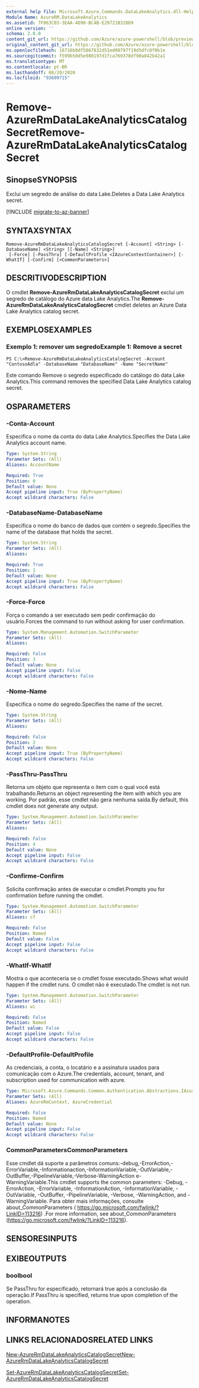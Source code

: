 ```yaml
---
external help file: Microsoft.Azure.Commands.DataLakeAnalytics.dll-Help.xml
Module Name: AzureRM.DataLakeAnalytics
ms.assetid: 7F063C03-3EAA-4D90-BC4B-E29721B328D9
online version: ''
schema: 2.0.0
content_git_url: https://github.com/Azure/azure-powershell/blob/preview/src/ResourceManager/DataLakeAnalytics/Commands.DataLakeAnalytics/help/Remove-AzureRmDataLakeAnalyticsCatalogSecret.md
original_content_git_url: https://github.com/Azure/azure-powershell/blob/preview/src/ResourceManager/DataLakeAnalytics/Commands.DataLakeAnalytics/help/Remove-AzureRmDataLakeAnalyticsCatalogSecret.md
ms.openlocfilehash: 16716b0df5867832d51ed00797f19d5dfc0f0b1e
ms.sourcegitcommit: f599b50d5e980197d1fca769378df90a842b42a1
ms.translationtype: MT
ms.contentlocale: pt-BR
ms.lasthandoff: 08/20/2020
ms.locfileid: "93609715"
---
```

# <span data-ttu-id="2f23b-101">Remove-AzureRmDataLakeAnalyticsCatalogSecret</span><span class="sxs-lookup"><span data-stu-id="2f23b-101">Remove-AzureRmDataLakeAnalyticsCatalogSecret</span></span>

## <span data-ttu-id="2f23b-102">Sinopse</span><span class="sxs-lookup"><span data-stu-id="2f23b-102">SYNOPSIS</span></span>
<span data-ttu-id="2f23b-103">Exclui um segredo de análise do data Lake.</span><span class="sxs-lookup"><span data-stu-id="2f23b-103">Deletes a Data Lake Analytics secret.</span></span>

[!INCLUDE [migrate-to-az-banner](../../includes/migrate-to-az-banner.md)]

## <span data-ttu-id="2f23b-104">SYNTAX</span><span class="sxs-lookup"><span data-stu-id="2f23b-104">SYNTAX</span></span>

```
Remove-AzureRmDataLakeAnalyticsCatalogSecret [-Account] <String> [-DatabaseName] <String> [[-Name] <String>]
 [-Force] [-PassThru] [-DefaultProfile <IAzureContextContainer>] [-WhatIf] [-Confirm] [<CommonParameters>]
```

## <span data-ttu-id="2f23b-105">DESCRITIVO</span><span class="sxs-lookup"><span data-stu-id="2f23b-105">DESCRIPTION</span></span>
<span data-ttu-id="2f23b-106">O cmdlet **Remove-AzureRmDataLakeAnalyticsCatalogSecret** exclui um segredo de catálogo do Azure data Lake Analytics.</span><span class="sxs-lookup"><span data-stu-id="2f23b-106">The **Remove-AzureRmDataLakeAnalyticsCatalogSecret** cmdlet deletes an Azure Data Lake Analytics catalog secret.</span></span>

## <span data-ttu-id="2f23b-107">EXEMPLOS</span><span class="sxs-lookup"><span data-stu-id="2f23b-107">EXAMPLES</span></span>

### <span data-ttu-id="2f23b-108">Exemplo 1: remover um segredo</span><span class="sxs-lookup"><span data-stu-id="2f23b-108">Example 1: Remove a secret</span></span>
```
PS C:\>Remove-AzureRmDataLakeAnalyticsCatalogSecret -Account "ContosoAdla" -DatabaseName "DatabaseName" -Name "SecretName"
```

<span data-ttu-id="2f23b-109">Este comando Remove o segredo especificado do catálogo do data Lake Analytics.</span><span class="sxs-lookup"><span data-stu-id="2f23b-109">This command removes the specified Data Lake Analytics catalog secret.</span></span>

## <span data-ttu-id="2f23b-110">OS</span><span class="sxs-lookup"><span data-stu-id="2f23b-110">PARAMETERS</span></span>

### <span data-ttu-id="2f23b-111">-Conta</span><span class="sxs-lookup"><span data-stu-id="2f23b-111">-Account</span></span>
<span data-ttu-id="2f23b-112">Especifica o nome da conta do data Lake Analytics.</span><span class="sxs-lookup"><span data-stu-id="2f23b-112">Specifies the Data Lake Analytics account name.</span></span>

```yaml
Type: System.String
Parameter Sets: (All)
Aliases: AccountName

Required: True
Position: 0
Default value: None
Accept pipeline input: True (ByPropertyName)
Accept wildcard characters: False
```

### <span data-ttu-id="2f23b-113">-DatabaseName</span><span class="sxs-lookup"><span data-stu-id="2f23b-113">-DatabaseName</span></span>
<span data-ttu-id="2f23b-114">Especifica o nome do banco de dados que contém o segredo.</span><span class="sxs-lookup"><span data-stu-id="2f23b-114">Specifies the name of the database that holds the secret.</span></span>

```yaml
Type: System.String
Parameter Sets: (All)
Aliases: 

Required: True
Position: 1
Default value: None
Accept pipeline input: True (ByPropertyName)
Accept wildcard characters: False
```

### <span data-ttu-id="2f23b-115">-Force</span><span class="sxs-lookup"><span data-stu-id="2f23b-115">-Force</span></span>
<span data-ttu-id="2f23b-116">Força o comando a ser executado sem pedir confirmação do usuário.</span><span class="sxs-lookup"><span data-stu-id="2f23b-116">Forces the command to run without asking for user confirmation.</span></span>

```yaml
Type: System.Management.Automation.SwitchParameter
Parameter Sets: (All)
Aliases: 

Required: False
Position: 3
Default value: None
Accept pipeline input: False
Accept wildcard characters: False
```

### <span data-ttu-id="2f23b-117">-Nome</span><span class="sxs-lookup"><span data-stu-id="2f23b-117">-Name</span></span>
<span data-ttu-id="2f23b-118">Especifica o nome do segredo.</span><span class="sxs-lookup"><span data-stu-id="2f23b-118">Specifies the name of the secret.</span></span>

```yaml
Type: System.String
Parameter Sets: (All)
Aliases: 

Required: False
Position: 2
Default value: None
Accept pipeline input: True (ByPropertyName)
Accept wildcard characters: False
```

### <span data-ttu-id="2f23b-119">-PassThru</span><span class="sxs-lookup"><span data-stu-id="2f23b-119">-PassThru</span></span>
<span data-ttu-id="2f23b-120">Retorna um objeto que representa o item com o qual você está trabalhando.</span><span class="sxs-lookup"><span data-stu-id="2f23b-120">Returns an object representing the item with which you are working.</span></span>
<span data-ttu-id="2f23b-121">Por padrão, esse cmdlet não gera nenhuma saída.</span><span class="sxs-lookup"><span data-stu-id="2f23b-121">By default, this cmdlet does not generate any output.</span></span>

```yaml
Type: System.Management.Automation.SwitchParameter
Parameter Sets: (All)
Aliases: 

Required: False
Position: 4
Default value: None
Accept pipeline input: False
Accept wildcard characters: False
```

### <span data-ttu-id="2f23b-122">-Confirme</span><span class="sxs-lookup"><span data-stu-id="2f23b-122">-Confirm</span></span>
<span data-ttu-id="2f23b-123">Solicita confirmação antes de executar o cmdlet.</span><span class="sxs-lookup"><span data-stu-id="2f23b-123">Prompts you for confirmation before running the cmdlet.</span></span>

```yaml
Type: System.Management.Automation.SwitchParameter
Parameter Sets: (All)
Aliases: cf

Required: False
Position: Named
Default value: False
Accept pipeline input: False
Accept wildcard characters: False
```

### <span data-ttu-id="2f23b-124">-WhatIf</span><span class="sxs-lookup"><span data-stu-id="2f23b-124">-WhatIf</span></span>
<span data-ttu-id="2f23b-125">Mostra o que aconteceria se o cmdlet fosse executado.</span><span class="sxs-lookup"><span data-stu-id="2f23b-125">Shows what would happen if the cmdlet runs.</span></span>
<span data-ttu-id="2f23b-126">O cmdlet não é executado.</span><span class="sxs-lookup"><span data-stu-id="2f23b-126">The cmdlet is not run.</span></span>

```yaml
Type: System.Management.Automation.SwitchParameter
Parameter Sets: (All)
Aliases: wi

Required: False
Position: Named
Default value: False
Accept pipeline input: False
Accept wildcard characters: False
```

### <span data-ttu-id="2f23b-127">-DefaultProfile</span><span class="sxs-lookup"><span data-stu-id="2f23b-127">-DefaultProfile</span></span>
<span data-ttu-id="2f23b-128">As credenciais, a conta, o locatário e a assinatura usados para comunicação com o Azure.</span><span class="sxs-lookup"><span data-stu-id="2f23b-128">The credentials, account, tenant, and subscription used for communication with azure.</span></span>

```yaml
Type: Microsoft.Azure.Commands.Common.Authentication.Abstractions.IAzureContextContainer
Parameter Sets: (All)
Aliases: AzureRmContext, AzureCredential

Required: False
Position: Named
Default value: None
Accept pipeline input: False
Accept wildcard characters: False
```

### <span data-ttu-id="2f23b-129">CommonParameters</span><span class="sxs-lookup"><span data-stu-id="2f23b-129">CommonParameters</span></span>
<span data-ttu-id="2f23b-130">Esse cmdlet dá suporte a parâmetros comuns:-debug,-ErrorAction,-ErrorVariable,-Informationaction,-InformationVariable,-OutVariable,-OutBuffer,-PipelineVariable,-Verbose-WarningAction e-WarningVariable.</span><span class="sxs-lookup"><span data-stu-id="2f23b-130">This cmdlet supports the common parameters: -Debug, -ErrorAction, -ErrorVariable, -InformationAction, -InformationVariable, -OutVariable, -OutBuffer, -PipelineVariable, -Verbose, -WarningAction, and -WarningVariable.</span></span> <span data-ttu-id="2f23b-131">Para obter mais informações, consulte about_CommonParameters ( https://go.microsoft.com/fwlink/?LinkID=113216) .</span><span class="sxs-lookup"><span data-stu-id="2f23b-131">For more information, see about_CommonParameters (https://go.microsoft.com/fwlink/?LinkID=113216).</span></span>

## <span data-ttu-id="2f23b-132">SENSORES</span><span class="sxs-lookup"><span data-stu-id="2f23b-132">INPUTS</span></span>

## <span data-ttu-id="2f23b-133">EXIBE</span><span class="sxs-lookup"><span data-stu-id="2f23b-133">OUTPUTS</span></span>

### <span data-ttu-id="2f23b-134">bool</span><span class="sxs-lookup"><span data-stu-id="2f23b-134">bool</span></span>
<span data-ttu-id="2f23b-135">Se PassThru for especificado, retornará true após a conclusão da operação.</span><span class="sxs-lookup"><span data-stu-id="2f23b-135">If PassThru is specified, returns true upon completion of the operation.</span></span>

## <span data-ttu-id="2f23b-136">INFORMA</span><span class="sxs-lookup"><span data-stu-id="2f23b-136">NOTES</span></span>

## <span data-ttu-id="2f23b-137">LINKS RELACIONADOS</span><span class="sxs-lookup"><span data-stu-id="2f23b-137">RELATED LINKS</span></span>

[<span data-ttu-id="2f23b-138">New-AzureRmDataLakeAnalyticsCatalogSecret</span><span class="sxs-lookup"><span data-stu-id="2f23b-138">New-AzureRmDataLakeAnalyticsCatalogSecret</span></span>](./New-AzureRmDataLakeAnalyticsCatalogSecret.md)

[<span data-ttu-id="2f23b-139">Set-AzureRmDataLakeAnalyticsCatalogSecret</span><span class="sxs-lookup"><span data-stu-id="2f23b-139">Set-AzureRmDataLakeAnalyticsCatalogSecret</span></span>](./Set-AzureRmDataLakeAnalyticsCatalogSecret.md)


